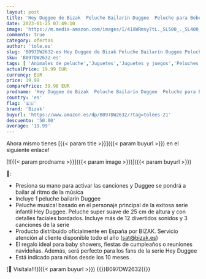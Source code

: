 ```yaml
---
layout: post
title: 'Hey Duggee de Bizak  Peluche Bailarín Duggee  Peluche para Bebé  Juguete de Peluche Musical que Mueve las Orejas con Diferentes Sonidos y Canciones  Peluche de 25 cm'
date: 2023-01-25 07:49:10
image: 'https://m.media-amazon.com/images/I/41XWRmsy7tL._SL500_._SL400_.jpg'
comments: true
category: ofertas
author: 'tole.es'
slug: 'B097DW2632-es Hey Duggee de Bizak Peluche Bailarín Duggee Peluche para...'
sku: 'B097DW2632-es'
tags: [ 'Animales de peluche','Juguetes','Juguetes y juegos','Peluches','bebé','bizak','🇪🇸', ]
actualPrice: 19.99 EUR
currency: EUR
price: 19.99
comparePrice: 39.98 EUR
prodname: 'Hey Duggee de Bizak  Peluche Bailarín Duggee  Peluche para Bebé  Juguete de Peluche Musical que Mueve las Orejas con Diferentes Sonidos y Canciones  Peluche de 25 cm'
country: 'es'
flag: '🇪🇸'
brand: 'Bizak'
buyurl: 'https://www.amazon.es/dp/B097DW2632/?tag=tolees-21'
descuento: '50.00'
average: '19.99'
---
```


Ahora mismo tienes [{{< param title >}}]({{< param buyurl >}}) en el siguiente enlace!

[![{{< param prodname >}}]({{< param image >}})]({{< param buyurl >}})

🔎:

- Presiona su mano para activar las canciones y Duggee se pondrá a bailar al ritmo de la música
- Incluye 1 peluche bailarín Duggee
- Peluche musical basado en el personaje principal de la exitosa serie infantil Hey Duggee. Peluche super suave de 25 cm de altura y con detalles faciales bordados. Incluye más de 12 divertidos sonidos y 3 canciones de la serie
- Producto distribuido oficialmente en España por BIZAK. Servicio atención al cliente disponible todo el año (sat@bizak.es)
- El regalo ideal para baby showers, fiestas de cumpleaños o reuniones navideñas. Además, será perfecto para los fans de la serie Hey Duggee
- Está indicado para niños desde los 10 meses

[🛒 Visítala!!!]({{< param buyurl >}})
{{<world>}}B097DW2632{{</world>}}
